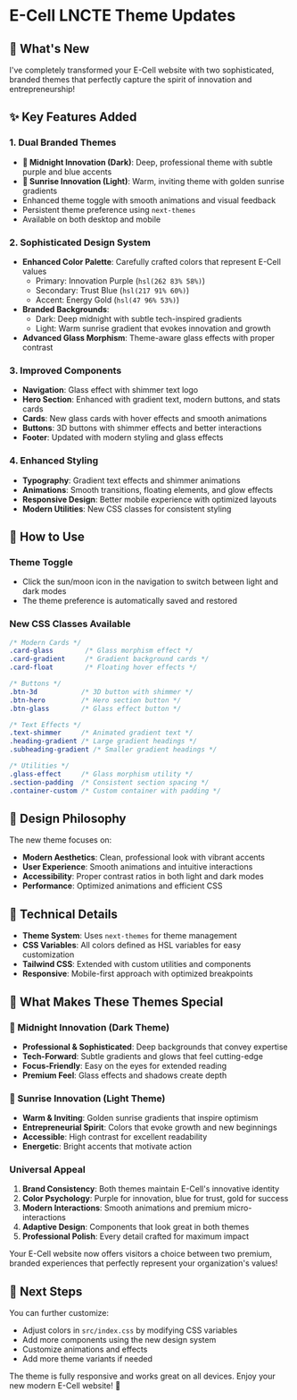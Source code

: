 # E-Cell LNCTE Theme Updates

## 🎨 What's New

I've completely transformed your E-Cell website with two sophisticated, branded themes that perfectly capture the spirit of innovation and entrepreneurship!

## ✨ Key Features Added

### 1. **Dual Branded Themes**
- **🌙 Midnight Innovation (Dark)**: Deep, professional theme with subtle purple and blue accents
- **🌅 Sunrise Innovation (Light)**: Warm, inviting theme with golden sunrise gradients
- Enhanced theme toggle with smooth animations and visual feedback
- Persistent theme preference using `next-themes`
- Available on both desktop and mobile

### 2. **Sophisticated Design System**
- **Enhanced Color Palette**: Carefully crafted colors that represent E-Cell values
  - Primary: Innovation Purple (`hsl(262 83% 58%)`)
  - Secondary: Trust Blue (`hsl(217 91% 60%)`)
  - Accent: Energy Gold (`hsl(47 96% 53%)`)
- **Branded Backgrounds**: 
  - Dark: Deep midnight with subtle tech-inspired gradients
  - Light: Warm sunrise gradient that evokes innovation and growth
- **Advanced Glass Morphism**: Theme-aware glass effects with proper contrast

### 3. **Improved Components**
- **Navigation**: Glass effect with shimmer text logo
- **Hero Section**: Enhanced with gradient text, modern buttons, and stats cards
- **Cards**: New glass cards with hover effects and smooth animations
- **Buttons**: 3D buttons with shimmer effects and better interactions
- **Footer**: Updated with modern styling and glass effects

### 4. **Enhanced Styling**
- **Typography**: Gradient text effects and shimmer animations
- **Animations**: Smooth transitions, floating elements, and glow effects
- **Responsive Design**: Better mobile experience with optimized layouts
- **Modern Utilities**: New CSS classes for consistent styling

## 🚀 How to Use

### Theme Toggle
- Click the sun/moon icon in the navigation to switch between light and dark modes
- The theme preference is automatically saved and restored

### New CSS Classes Available
```css
/* Modern Cards */
.card-glass        /* Glass morphism effect */
.card-gradient     /* Gradient background cards */
.card-float        /* Floating hover effects */

/* Buttons */
.btn-3d           /* 3D button with shimmer */
.btn-hero         /* Hero section button */
.btn-glass        /* Glass effect button */

/* Text Effects */
.text-shimmer     /* Animated gradient text */
.heading-gradient /* Large gradient headings */
.subheading-gradient /* Smaller gradient headings */

/* Utilities */
.glass-effect     /* Glass morphism utility */
.section-padding  /* Consistent section spacing */
.container-custom /* Custom container with padding */
```

## 🎯 Design Philosophy

The new theme focuses on:
- **Modern Aesthetics**: Clean, professional look with vibrant accents
- **User Experience**: Smooth animations and intuitive interactions
- **Accessibility**: Proper contrast ratios in both light and dark modes
- **Performance**: Optimized animations and efficient CSS

## 🔧 Technical Details

- **Theme System**: Uses `next-themes` for theme management
- **CSS Variables**: All colors defined as HSL variables for easy customization
- **Tailwind CSS**: Extended with custom utilities and components
- **Responsive**: Mobile-first approach with optimized breakpoints

## 🌟 What Makes These Themes Special

### **🌙 Midnight Innovation (Dark Theme)**
- **Professional & Sophisticated**: Deep backgrounds that convey expertise
- **Tech-Forward**: Subtle gradients and glows that feel cutting-edge
- **Focus-Friendly**: Easy on the eyes for extended reading
- **Premium Feel**: Glass effects and shadows create depth

### **🌅 Sunrise Innovation (Light Theme)**
- **Warm & Inviting**: Golden sunrise gradients that inspire optimism
- **Entrepreneurial Spirit**: Colors that evoke growth and new beginnings
- **Accessible**: High contrast for excellent readability
- **Energetic**: Bright accents that motivate action

### **Universal Appeal**
1. **Brand Consistency**: Both themes maintain E-Cell's innovative identity
2. **Color Psychology**: Purple for innovation, blue for trust, gold for success
3. **Modern Interactions**: Smooth animations and premium micro-interactions
4. **Adaptive Design**: Components that look great in both themes
5. **Professional Polish**: Every detail crafted for maximum impact

Your E-Cell website now offers visitors a choice between two premium, branded experiences that perfectly represent your organization's values!

## 🚀 Next Steps

You can further customize:
- Adjust colors in `src/index.css` by modifying CSS variables
- Add more components using the new design system
- Customize animations and effects
- Add more theme variants if needed

The theme is fully responsive and works great on all devices. Enjoy your new modern E-Cell website! 🎉